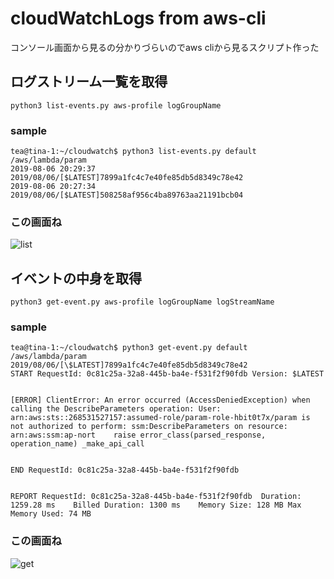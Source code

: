# cloudWatchLogs from aws-cli

コンソール画面から見るの分かりづらいのでaws cliから見るスクリプト作った

## ログストリーム一覧を取得
```
python3 list-events.py aws-profile logGroupName
```

### sample
```
tea@tina-1:~/cloudwatch$ python3 list-events.py default /aws/lambda/param 
2019-08-06 20:29:37 2019/08/06/[$LATEST]7899a1fc4c7e40fe85db5d8349c78e42
2019-08-06 20:27:34 2019/08/06/[$LATEST]508258af956c4ba89763aa21191bcb04
```

### この画面ね
![list](https://github.com/ogaty/my-documents/blob/master/cloudwatch/list.jpg)

## イベントの中身を取得
```
python3 get-event.py aws-profile logGroupName logStreamName
```

### sample
```
tea@tina-1:~/cloudwatch$ python3 get-event.py default /aws/lambda/param 2019/08/06/[\$LATEST]7899a1fc4c7e40fe85db5d8349c78e42
START RequestId: 0c81c25a-32a8-445b-ba4e-f531f2f90fdb Version: $LATEST


[ERROR] ClientError: An error occurred (AccessDeniedException) when calling the DescribeParameters operation: User: arn:aws:sts::268531527157:assumed-role/param-role-hbit0t7x/param is not authorized to perform: ssm:DescribeParameters on resource: arn:aws:ssm:ap-nort    raise error_class(parsed_response, operation_name) _make_api_call


END RequestId: 0c81c25a-32a8-445b-ba4e-f531f2f90fdb


REPORT RequestId: 0c81c25a-32a8-445b-ba4e-f531f2f90fdb	Duration: 1259.28 ms	Billed Duration: 1300 ms 	Memory Size: 128 MB	Max Memory Used: 74 MB	
```

### この画面ね
![get](https://github.com/ogaty/my-documents/blob/master/cloudwatch/get.jpg)


